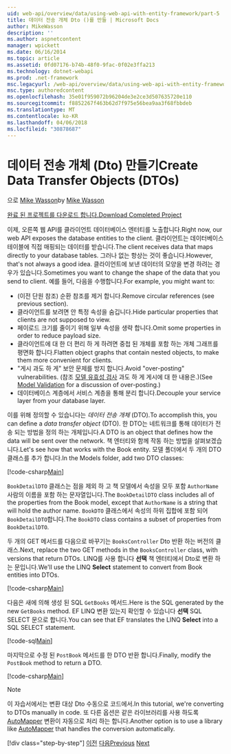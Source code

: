 ```yaml
---
uid: web-api/overview/data/using-web-api-with-entity-framework/part-5
title: 데이터 전송 개체 Dto ()를 만들 | Microsoft Docs
author: MikeWasson
description: ''
ms.author: aspnetcontent
manager: wpickett
ms.date: 06/16/2014
ms.topic: article
ms.assetid: 0fd07176-b74b-48f0-9fac-0f02e3ffa213
ms.technology: dotnet-webapi
ms.prod: .net-framework
msc.legacyurl: /web-api/overview/data/using-web-api-with-entity-framework/part-5
msc.type: authoredcontent
ms.openlocfilehash: 35e01f959072b96204de3e2ce3d507635720e110
ms.sourcegitcommit: f8852267f463b62d7f975e56bea9aa3f68fbbdeb
ms.translationtype: MT
ms.contentlocale: ko-KR
ms.lasthandoff: 04/06/2018
ms.locfileid: "30878687"
---
```

<a name="create-data-transfer-objects-dtos"></a><span data-ttu-id="4f0c9-102">데이터 전송 개체 (Dto) 만들기</span><span class="sxs-lookup"><span data-stu-id="4f0c9-102">Create Data Transfer Objects (DTOs)</span></span>
====================
<span data-ttu-id="4f0c9-103">으로 [Mike Wasson](https://github.com/MikeWasson)</span><span class="sxs-lookup"><span data-stu-id="4f0c9-103">by [Mike Wasson](https://github.com/MikeWasson)</span></span>

[<span data-ttu-id="4f0c9-104">완료 된 프로젝트를 다운로드 합니다.</span><span class="sxs-lookup"><span data-stu-id="4f0c9-104">Download Completed Project</span></span>](https://github.com/MikeWasson/BookService)

<span data-ttu-id="4f0c9-105">이제, 오른쪽 웹 API를 클라이언트 데이터베이스 엔터티를 노출합니다.</span><span class="sxs-lookup"><span data-stu-id="4f0c9-105">Right now, our web API exposes the database entities to the client.</span></span> <span data-ttu-id="4f0c9-106">클라이언트는 데이터베이스 테이블에 직접 매핑되는 데이터를 받습니다.</span><span class="sxs-lookup"><span data-stu-id="4f0c9-106">The client receives data that maps directly to your database tables.</span></span> <span data-ttu-id="4f0c9-107">그러나 없는 항상는 것이 좋습니다.</span><span class="sxs-lookup"><span data-stu-id="4f0c9-107">However, that's not always a good idea.</span></span> <span data-ttu-id="4f0c9-108">클라이언트에 보낸 데이터의 모양을 변경 하려는 경우가 있습니다.</span><span class="sxs-lookup"><span data-stu-id="4f0c9-108">Sometimes you want to change the shape of the data that you send to client.</span></span> <span data-ttu-id="4f0c9-109">예를 들어, 다음을 수행합니다.</span><span class="sxs-lookup"><span data-stu-id="4f0c9-109">For example, you might want to:</span></span>

- <span data-ttu-id="4f0c9-110">(이전 단원 참조) 순환 참조를 제거 합니다.</span><span class="sxs-lookup"><span data-stu-id="4f0c9-110">Remove circular references (see previous section).</span></span>
- <span data-ttu-id="4f0c9-111">클라이언트를 보려면 안 특정 속성을 숨깁니다.</span><span class="sxs-lookup"><span data-stu-id="4f0c9-111">Hide particular properties that clients are not supposed to view.</span></span>
- <span data-ttu-id="4f0c9-112">페이로드 크기를 줄이기 위해 일부 속성을 생략 합니다.</span><span class="sxs-lookup"><span data-stu-id="4f0c9-112">Omit some properties in order to reduce payload size.</span></span>
- <span data-ttu-id="4f0c9-113">클라이언트에 대 한 더 편리 하 게 하려면 중첩 된 개체를 포함 하는 개체 그래프를 평면화 합니다.</span><span class="sxs-lookup"><span data-stu-id="4f0c9-113">Flatten object graphs that contain nested objects, to make them more convenient for clients.</span></span>
- <span data-ttu-id="4f0c9-114">"게시 과도 하 게" 보안 문제를 방지 합니다.</span><span class="sxs-lookup"><span data-stu-id="4f0c9-114">Avoid "over-posting" vulnerabilities.</span></span> <span data-ttu-id="4f0c9-115">(참조 [모델 유효성 검사](../../formats-and-model-binding/model-validation-in-aspnet-web-api.md) 과도 하 게 게시에 대 한 내용은.)</span><span class="sxs-lookup"><span data-stu-id="4f0c9-115">(See [Model Validation](../../formats-and-model-binding/model-validation-in-aspnet-web-api.md) for a discussion of over-posting.)</span></span>
- <span data-ttu-id="4f0c9-116">데이터베이스 계층에서 서비스 계층을 통해 분리 합니다.</span><span class="sxs-lookup"><span data-stu-id="4f0c9-116">Decouple your service layer from your database layer.</span></span>

<span data-ttu-id="4f0c9-117">이를 위해 정의할 수 있습니다는 *데이터 전송 개체* (DTO).</span><span class="sxs-lookup"><span data-stu-id="4f0c9-117">To accomplish this, you can define a *data transfer object* (DTO).</span></span> <span data-ttu-id="4f0c9-118">한 DTO는 네트워크를 통해 데이터가 전송 되는 방법을 정의 하는 개체입니다.</span><span class="sxs-lookup"><span data-stu-id="4f0c9-118">A DTO is an object that defines how the data will be sent over the network.</span></span> <span data-ttu-id="4f0c9-119">책 엔터티와 함께 작동 하는 방법을 살펴보겠습니다.</span><span class="sxs-lookup"><span data-stu-id="4f0c9-119">Let's see how that works with the Book entity.</span></span> <span data-ttu-id="4f0c9-120">모델 폴더에서 두 개의 DTO 클래스를 추가 합니다.</span><span class="sxs-lookup"><span data-stu-id="4f0c9-120">In the Models folder, add two DTO classes:</span></span>

[!code-csharp[Main](part-5/samples/sample1.cs)]

<span data-ttu-id="4f0c9-121">`BookDetailDTO` 클래스는 점을 제외 하 고 책 모델에서 속성을 모두 포함 `AuthorName` 사람의 이름을 포함 하는 문자열입니다.</span><span class="sxs-lookup"><span data-stu-id="4f0c9-121">The `BookDetailDTO` class includes all of the properties from the Book model, except that `AuthorName` is a string that will hold the author name.</span></span> <span data-ttu-id="4f0c9-122">`BookDTO` 클래스에서 속성의 하위 집합에 포함 되어 `BookDetailDTO`합니다.</span><span class="sxs-lookup"><span data-stu-id="4f0c9-122">The `BookDTO` class contains a subset of properties from `BookDetailDTO`.</span></span>

<span data-ttu-id="4f0c9-123">두 개의 GET 메서드를 다음으로 바꾸기는 `BooksController` Dto 반환 하는 버전의 클래스.</span><span class="sxs-lookup"><span data-stu-id="4f0c9-123">Next, replace the two GET methods in the `BooksController` class, with versions that return DTOs.</span></span> <span data-ttu-id="4f0c9-124">LINQ를 사용 합니다 **선택** 책 엔터티에서 Dto로 변환 하는 문입니다.</span><span class="sxs-lookup"><span data-stu-id="4f0c9-124">We'll use the LINQ **Select** statement to convert from Book entities into DTOs.</span></span>

[!code-csharp[Main](part-5/samples/sample2.cs)]

<span data-ttu-id="4f0c9-125">다음은 새에 의해 생성 된 SQL `GetBooks` 메서드.</span><span class="sxs-lookup"><span data-stu-id="4f0c9-125">Here is the SQL generated by the new `GetBooks` method.</span></span> <span data-ttu-id="4f0c9-126">EF LINQ 변환 있는지 확인할 수 있습니다 **선택** SQL SELECT 문으로 합니다.</span><span class="sxs-lookup"><span data-stu-id="4f0c9-126">You can see that EF translates the LINQ **Select** into a SQL SELECT statement.</span></span>

[!code-sql[Main](part-5/samples/sample3.sql)]

<span data-ttu-id="4f0c9-127">마지막으로 수정 된 `PostBook` 메서드를 한 DTO 반환 합니다.</span><span class="sxs-lookup"><span data-stu-id="4f0c9-127">Finally, modify the `PostBook` method to return a DTO.</span></span>

[!code-csharp[Main](part-5/samples/sample4.cs)]

> [!NOTE]
> <span data-ttu-id="4f0c9-128">이 자습서에서는 변환 대상 Dto 수동으로 코드에서.</span><span class="sxs-lookup"><span data-stu-id="4f0c9-128">In this tutorial, we're converting to DTOs manually in code.</span></span> <span data-ttu-id="4f0c9-129">또 다른 옵션은 같은 라이브러리를 사용 하도록 [AutoMapper](http://automapper.org/) 변환이 자동으로 처리 하는 합니다.</span><span class="sxs-lookup"><span data-stu-id="4f0c9-129">Another option is to use a library like [AutoMapper](http://automapper.org/) that handles the conversion automatically.</span></span>
> 
> [!div class="step-by-step"]
> <span data-ttu-id="4f0c9-130">[이전](part-4.md)
> [다음](part-6.md)</span><span class="sxs-lookup"><span data-stu-id="4f0c9-130">[Previous](part-4.md)
[Next](part-6.md)</span></span>
